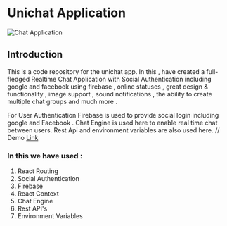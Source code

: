 # Unichat Application

![Chat Application](https://i.ibb.co/GJwyy9m/Bv9-Js3-QLOLY-HD.jpg)

## Introduction

This is a code repository for the unichat app. In this , have created a full-fledged Realtime Chat Application with Social Authentication including google and facebook using firebase , online statuses ,
great design & functionality , image support , sound notifications , the ability to create
multiple chat groups and much more .

For User Authentication Firebase is used to provide social login including google and Facebook . Chat Engine is used here to enable real time chat between users. Rest Api and environment variables are also used here.
// Demo [Link](https://unichatbyamarks444.netlify.app/)

### In this we have used :
  1.  React Routing
  2.  Social Authentication
  3.  Firebase
  4.  React Context
  5.  Chat Engine
  6.  Rest API's
  7.  Environment Variables

